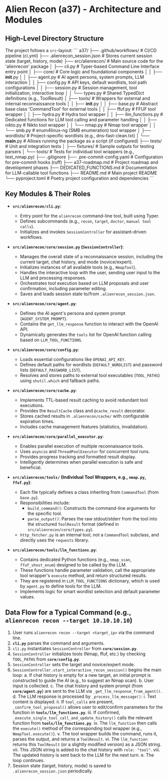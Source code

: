 # Alien Recon (a37) - Architecture and Modules

## High-Level Directory Structure
The project follows a `src`-layout:
\`\`\`
a37/
├── .github/workflows/        # CI/CD pipeline (ci.yml)
├── .alienrecon_session.json  # Stores current session state (target, history, mode)
├── src/alienrecon/           # Main source code for the 'alienrecon' package
│   ├── cli.py                # Typer-based Command Line Interface entry point
│   ├── core/                 # Core logic and foundational components
│   │   ├── __init__.py
│   │   ├── agent.py          # AI agent persona, system prompts, LLM interaction
│   │   ├── config.py         # API keys, default wordlists, tool path configurations
│   │   ├── session.py        # Session management, tool initialization, interactive loop
│   │   └── types.py          # Shared TypedDict definitions (e.g., ToolResult)
│   ├── tools/                # Wrappers for external and internal reconnaissance tools
│   │   ├── __init__.py
│   │   ├── base.py           # Abstract base class 'CommandTool' for external tools
│   │   ├── ffuf.py           # FFUF tool wrapper
│   │   ├── hydra.py          # Hydra tool wrapper
│   │   ├── llm_functions.py  # Dedicated functions for LLM tool calling and parameter handling
│   │   ├── nikto.py          # Nikto tool wrapper
│   │   └── nmap.py           # Nmap tool wrapper
│   │   └── smb.py            # enum4linux-ng (SMB enumeration) tool wrapper
│   ├── wordlists/            # Project-specific wordlists (e.g., dns-fast-clean.txt)
│   └── __main__.py           # Allows running the package as a script (if configured)
├── tests/                    # Unit and integration tests
│   ├── fixtures/             # Sample outputs for testing parsers
│   └── tools/                # Tests for individual tool wrappers (e.g., test_nmap.py)
├── .gitignore
├── .pre-commit-config.yaml   # Configuration for pre-commit hooks (ruff)
├── a37-roadmap.md            # Project roadmap and development phases
├── DEDICATED_FUNCTIONS.md    # Documentation for LLM-callable tool functions
├── README.md                 # Main project README
└── pyproject.toml            # Poetry project configuration and dependencies
\`\`\`

## Key Modules & Their Roles

* **`src/alienrecon/cli.py`**:
    * Entry point for the `alienrecon` command-line tool, built using Typer.
    * Defines subcommands (e.g., `recon`, `target`, `doctor`, `manual tool calls`).
    * Initializes and invokes `SessionController` for assistant-driven workflows.

* **`src/alienrecon/core/session.py` (`SessionController`)**:
    * Manages the overall state of a reconnaissance session, including the current target, chat history, and mode (novice/expert).
    * Initializes instances of all available tools (e.g., `NmapTool`).
    * Handles the interactive loop with the user, sending user input to the LLM and processing responses.
    * Orchestrates tool execution based on LLM proposals and user confirmation, including parameter editing.
    * Saves and loads session state to/from `.alienrecon_session.json`.

* **`src/alienrecon/core/agent.py`**:
    * Defines the AI agent's persona and system prompt (`AGENT_SYSTEM_PROMPT`).
    * Contains the `get_llm_response` function to interact with the OpenAI API.
    * Dynamically generates the `tools` list for OpenAI function calling based on `LLM_TOOL_FUNCTIONS`.

* **`src/alienrecon/core/config.py`**:
    * Loads essential configurations like `OPENAI_API_KEY`.
    * Defines default paths for wordlists (`DEFAULT_WORDLIST`) and password lists (`DEFAULT_PASSWORD_LIST`).
    * Resolves and stores paths to external tool executables (`TOOL_PATHS`) using `shutil.which` and fallback paths.

* **`src/alienrecon/core/cache.py`**:
    * Implements TTL-based result caching to avoid redundant tool executions.
    * Provides the `ResultCache` class and `@cache_result` decorator.
    * Stores cached results in `.alienrecon/cache/` with configurable expiration times.
    * Includes cache management features (statistics, invalidation).

* **`src/alienrecon/core/parallel_executor.py`**:
    * Enables parallel execution of multiple reconnaissance tools.
    * Uses `asyncio` and `ThreadPoolExecutor` for concurrent tool runs.
    * Provides progress tracking and formatted result display.
    * Intelligently determines when parallel execution is safe and beneficial.

* **`src/alienrecon/tools/` (Individual Tool Wrappers, e.g., `nmap.py`, `ffuf.py`)**:
    * Each file typically defines a class inheriting from `CommandTool` (from `base.py`).
    * Responsibilities include:
        * `build_command()`: Constructs the command-line arguments for the specific tool.
        * `parse_output()`: Parses the raw stdout/stderr from the tool into the structured `ToolResult` format (defined in `src/alienrecon/core/types.py`).
    * `http_fetcher.py` is an internal tool, not a `CommandTool` subclass, and directly uses the `requests` library.

* **`src/alienrecon/tools/llm_functions.py`**:
    * Contains dedicated Python functions (e.g., `nmap_scan`, `ffuf_vhost_enum`) designed to be called by the LLM.
    * These functions handle parameter validation, call the appropriate tool wrapper's `execute` method, and return structured results.
    * They are registered in `LLM_TOOL_FUNCTIONS` dictionary, which is used by `agent.py` to define tools for the LLM.
    * Implements logic for smart wordlist selection and default parameter values.

## Data Flow for a Typical Command (e.g., `alienrecon recon --target 10.10.10.10`)

1.  User runs `alienrecon recon --target <target_ip>` via the command line.
2.  **`cli.py`** parses the command and arguments.
3.  `cli.py` instantiates `SessionController` from **`core/session.py`**.
4.  `SessionController` initializes tools (Nmap, ffuf, etc.) by checking `TOOL_PATHS` from **`core/config.py`**.
5.  `SessionController` sets the target and novice/expert mode.
6.  `SessionController.start_interactive_recon_session()` begins the main loop:
    a.  If chat history is empty for a new target, an initial prompt is constructed to guide the AI (e.g., to suggest an Nmap scan).
    b.  User input is collected.
    c.  The chat history and system prompt (from **`core/agent.py`**) are sent to the LLM via `_get_llm_response_from_agent()`.
    d.  The LLM response is processed by `_process_llm_message()`:
        i.  Text content is displayed.
        ii. If `tool_calls` are present, `_confirm_tool_proposal()` allows user to edit/confirm parameters for the function in **`tools/llm_functions.py`**.
        iii. If confirmed, `_execute_single_tool_call_and_update_history()` calls the relevant function from **`tools/llm_functions.py`**.
        iv. The `llm_function` then calls the `execute()` method of the corresponding tool wrapper (e.g., `NmapTool.execute()`).
        v. The tool wrapper builds the command, runs it, parses the output, and returns a `ToolResult`.
        vi. The `llm_function` returns this `ToolResult` (or a slightly modified version) as a JSON string.
        vii. This JSON string is added to the chat history with `role: "tool"`.
        viii. The updated history is sent back to the LLM for the next turn.
    e.  The loop continues.
7.  Session state (target, history, mode) is saved to `.alienrecon_session.json` periodically.
